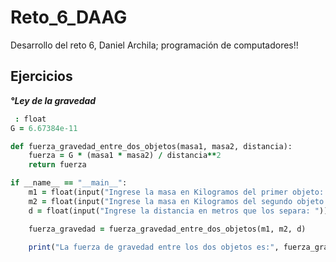 # Reto_6_DAAG
Desarrollo del reto 6, Daniel Archila; programación de computadores!!



## Ejercicios 
 ***°Ley de la gravedad***
 
```ruby
 : float 
G = 6.67384e-11

def fuerza_gravedad_entre_dos_objetos(masa1, masa2, distancia):
    fuerza = G * (masa1 * masa2) / distancia**2
    return fuerza

if __name__ == "__main__":
    m1 = float(input("Ingrese la masa en Kilogramos del primer objeto: "))
    m2 = float(input("Ingrese la masa en Kilogramos del segundo objeto: "))
    d = float(input("Ingrese la distancia en metros que los separa: "))

    fuerza_gravedad = fuerza_gravedad_entre_dos_objetos(m1, m2, d)

    print("La fuerza de gravedad entre los dos objetos es:", fuerza_gravedad, "Newtons")
```
    

